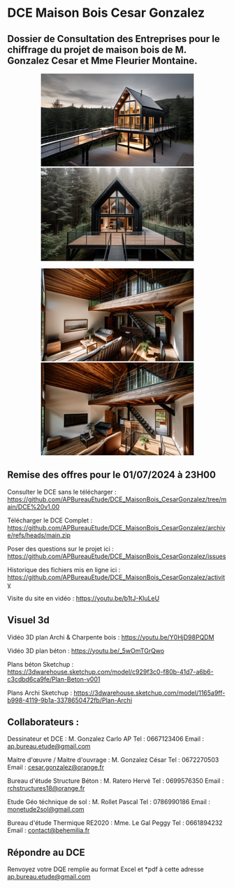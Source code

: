 # DCE Maison Bois Cesar Gonzalez
## Dossier de Consultation des Entreprises pour le chiffrage du projet de maison bois de M. Gonzalez Cesar et Mme Fleurier Montaine.

<p align="center">
  <img src="https://github.com/APBureauEtude/DCE_MaisonBois_CesarGonzalez/blob/main/Visuel/Projet%20v1.03%20%2020240511%2017h07m07s.png" width="350" title="hover text">
  <img src="https://github.com/APBureauEtude/DCE_MaisonBois_CesarGonzalez/blob/main/Visuel/Projet%20v1.03%20%2020240511%2017h18m26s.png" width="350" title="hover text">
</p>

<p align="center">
  <img src="https://github.com/APBureauEtude/DCE_MaisonBois_CesarGonzalez/blob/main/Visuel/Projet%20v1.03%20%2020240511%2017h11m39s.png" width="350" title="hover text">
  <img src="https://github.com/APBureauEtude/DCE_MaisonBois_CesarGonzalez/blob/main/Visuel/Projet%20v1.03%20%2020240511%2017h11m46s.png" width="350" title="hover text">
</p>

## Remise des offres pour le 01/07/2024 à 23H00

Consulter le DCE sans le télécharger : 
https://github.com/APBureauEtude/DCE_MaisonBois_CesarGonzalez/tree/main/DCE%20v1.00

Télécharger le DCE Complet : 
https://github.com/APBureauEtude/DCE_MaisonBois_CesarGonzalez/archive/refs/heads/main.zip


Poser des questions sur le projet ici : 
https://github.com/APBureauEtude/DCE_MaisonBois_CesarGonzalez/issues

Historique des fichiers mis en ligne ici :
https://github.com/APBureauEtude/DCE_MaisonBois_CesarGonzalez/activity

Visite du site en vidéo : 
https://youtu.be/b1tJ-KluLeU

## Visuel 3d 

Vidéo 3D plan Archi & Charpente bois : https://youtu.be/Y0HjD98PQDM

Vidéo 3D plan béton : https://youtu.be/_5wOmTGrQwo

Plans béton Sketchup : https://3dwarehouse.sketchup.com/model/c929f3c0-f80b-41d7-a6b6-c3cdbd6ca9fe/Plan-Beton-v001

Plans Archi Sketchup : https://3dwarehouse.sketchup.com/model/1165a9ff-b998-4119-9b1a-3378650472fb/Plan-Archi


## Collaborateurs :

Dessinateur et DCE : M. Gonzalez Carlo AP Tel : 0667123406 Email : ap.bureau.etude@gmail.com

Maitre d'œuvre / Maitre d'ouvrage :  M. Gonzalez César Tel : 0672270503 Email : cesar.gonzalez@orange.fr

Bureau d'étude Structure Béton :  M. Ratero  Hervé Tel : 0699576350 Email : rchstructures18@orange.fr

Etude Géo téchnique de sol :  M. Rollet Pascal Tel : 0786990186 Email : monetude2sol@gmail.com

Bureau d'étude Thermique RE2020 :  Mme. Le Gal Peggy Tel : 0661894232 Email :  contact@behemilia.fr


## Répondre au DCE
Renvoyez votre DQE remplie au format Excel et *pdf à cette adresse ap.bureau.etude@gmail.com



